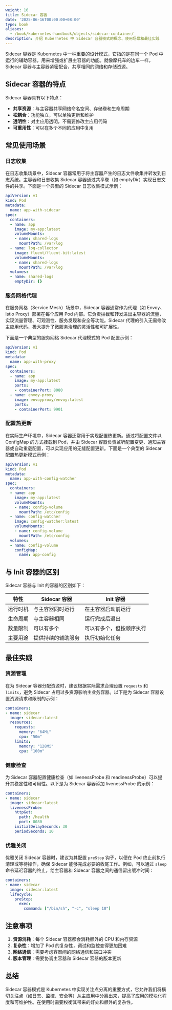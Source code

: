 ```yaml
---
weight: 16
title: Sidecar 容器
date: '2025-06-16T00:00:00+08:00'
type: book
aliases:
  - /book/kubernetes-handbook/objects/sidecar-container/
description: 介绍 Kubernetes 中 Sidecar 容器模式的概念、使用场景和最佳实践
---
```


Sidecar 容器是 Kubernetes 中一种重要的设计模式，它指的是在同一个 Pod 中运行的辅助容器，用来增强或扩展主容器的功能。就像摩托车的边车一样，Sidecar 容器与主容器紧密配合，共享相同的网络和存储资源。

## Sidecar 容器的特点

Sidecar 容器具有以下特点：

- **共享资源**：与主容器共享网络命名空间、存储卷和生命周期
- **松耦合**：功能独立，可以单独更新和维护
- **透明性**：对主应用透明，不需要修改主应用代码
- **可重用性**：可以在多个不同的应用中复用

## 常见使用场景

### 日志收集

在日志收集场景中，Sidecar 容器常用于将主容器产生的日志文件收集并转发到日志系统。主容器和日志收集 Sidecar 容器通过共享卷（如 emptyDir）实现日志文件的共享。下面是一个典型的 Sidecar 日志收集模式示例：

```yaml
apiVersion: v1
kind: Pod
metadata:
  name: app-with-sidecar
spec:
  containers:
  - name: app
    image: my-app:latest
    volumeMounts:
    - name: shared-logs
      mountPath: /var/log
  - name: log-collector
    image: fluent/fluent-bit:latest
    volumeMounts:
    - name: shared-logs
      mountPath: /var/log
  volumes:
  - name: shared-logs
    emptyDir: {}
```

### 服务网格代理

在服务网格（Service Mesh）场景中，Sidecar 容器通常作为代理（如 Envoy、Istio Proxy）部署在每个应用 Pod 内部。它负责拦截和转发进出主容器的流量，实现流量管理、可观测性、服务发现和安全等功能。Sidecar 代理的引入无需修改主应用代码，极大提升了微服务治理的灵活性和可扩展性。

下面是一个典型的服务网格 Sidecar 代理模式的 Pod 配置示例：

```yaml
apiVersion: v1
kind: Pod
metadata:
  name: app-with-proxy
spec:
  containers:
  - name: app
    image: my-app:latest
    ports:
    - containerPort: 8080
  - name: envoy-proxy
    image: envoyproxy/envoy:latest
    ports:
    - containerPort: 9901
```

### 配置热更新

在实际生产环境中，Sidecar 容器还常用于实现配置热更新。通过将配置文件以 ConfigMap 的方式挂载到 Pod，并由 Sidecar 容器负责监听配置变更、通知主容器或自动重载配置，可以实现应用的无缝配置更新。下面是一个典型的 Sidecar 配置热更新模式示例：

```yaml
apiVersion: v1
kind: Pod
metadata:
  name: app-with-config-watcher
spec:
  containers:
  - name: app
    image: my-app:latest
    volumeMounts:
    - name: config-volume
      mountPath: /etc/config
  - name: config-watcher
    image: config-watcher:latest
    volumeMounts:
    - name: config-volume
      mountPath: /etc/config
  volumes:
  - name: config-volume
    configMap:
      name: app-config
```

## 与 Init 容器的区别

Sidecar 容器与 Init 的容器的区别如下：

| 特性 | Sidecar 容器 | Init 容器 |
|------|-------------|-----------|
| 运行时机 | 与主容器同时运行 | 在主容器启动前运行 |
| 生命周期 | 与主容器相同 | 运行完成后退出 |
| 数量限制 | 可以有多个 | 可以有多个，但按顺序执行 |
| 主要用途 | 提供持续的辅助服务 | 执行初始化任务 |

## 最佳实践

### 资源管理

在为 Sidecar 容器分配资源时，建议根据实际需求合理设置 `requests` 和 `limits`，避免 Sidecar 占用过多资源影响主业务容器。以下是为 Sidecar 容器设置资源请求和限制的示例：

```yaml
containers:
- name: sidecar
  image: sidecar:latest
  resources:
    requests:
      memory: "64Mi"
      cpu: "50m"
    limits:
      memory: "128Mi"
      cpu: "100m"
```

### 健康检查

为 Sidecar 容器配置健康检查（如 livenessProbe 和 readinessProbe）可以提升其稳定性和可用性。以下是为 Sidecar 容器添加 livenessProbe 的示例：

```yaml
containers:
- name: sidecar
  image: sidecar:latest
  livenessProbe:
    httpGet:
      path: /health
      port: 8080
    initialDelaySeconds: 30
    periodSeconds: 10
```

### 优雅关闭

优雅关闭 Sidecar 容器时，建议为其配置 `preStop` 钩子，以便在 Pod 终止前执行清理或等待操作，确保 Sidecar 能够完成必要的收尾工作。例如，可以通过 `sleep` 命令延迟容器的终止，给主容器和 Sidecar 容器之间的通信留出缓冲时间：

```yaml
containers:
- name: sidecar
  image: sidecar:latest
  lifecycle:
    preStop:
      exec:
        command: ["/bin/sh", "-c", "sleep 10"]
```

## 注意事项

1. **资源消耗**：每个 Sidecar 容器都会消耗额外的 CPU 和内存资源
2. **复杂性**：增加了 Pod 的复杂性，调试和监控变得更加困难
3. **网络通信**：需要考虑容器间的网络通信和端口冲突
4. **版本管理**：需要协调主容器和 Sidecar 容器的版本更新

## 总结

Sidecar 容器模式是 Kubernetes 中实现关注点分离的重要方式，它允许我们将横切关注点（如日志、监控、安全等）从主应用中分离出来，提高了应用的模块化程度和可维护性。在使用时需要权衡其带来的好处和额外的复杂性。
